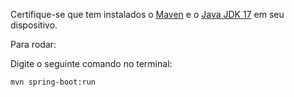 Certifique-se que tem instalados o [Maven](https://maven.apache.org/download.cgi) e o [Java JDK 17](https://www.oracle.com/java/technologies/downloads/?er=221886) em seu dispositivo.

Para rodar:

Digite o seguinte comando no terminal:
```
mvn spring-boot:run
```
